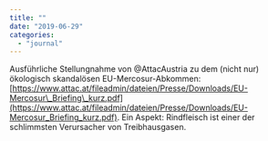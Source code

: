 ```yaml
---
title: ""
date: "2019-06-29"
categories: 
  - "journal"
---
```


Ausführliche Stellungnahme von @AttacAustria zu dem (nicht nur) ökologisch skandalösen EU-Mercosur-Abkommen: [https://www.attac.at/fileadmin/dateien/Presse/Downloads/EU-Mercosur\_Briefing\_kurz.pdf](https://www.attac.at/fileadmin/dateien/Presse/Downloads/EU-Mercosur_Briefing_kurz.pdf). Ein Aspekt: Rindfleisch ist einer der schlimmsten Verursacher von Treibhausgasen.

